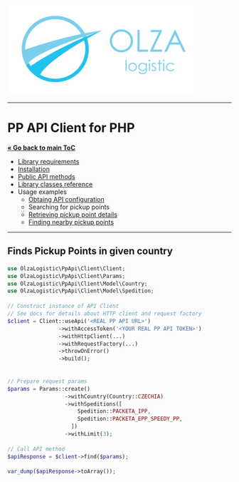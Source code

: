 ![Olza Logistic Logo](../olza-logo-small.png)

---

# PP API Client for PHP

**[« Go back to main ToC](../README.md)**

* [Library requirements](../requirements.md)
* [Installation](../installation.md)
* [Public API methods](../api.md)
* [Library classes reference](../classes.md)
* Usage examples
  * [Obtaing API configuration](config.md)
  * Searching for pickup points
  * [Retrieving pickup point details](detail.md)
  * [Finding nearby pickup points](nearby.md)

---

## Finds Pickup Points in given country

```php
use OlzaLogistic\PpApi\Client\Client;
use OlzaLogistic\PpApi\Client\Params;
use OlzaLogistic\PpApi\Client\Model\Country;
use OlzaLogistic\PpApi\Client\Model\Spedition;

// Construct instance of API Client
// See docs for details about HTTP client and request factory
$client = Client::useApi('<REAL PP API URL>')
                ->withAccessToken('<YOUR REAL PP API TOKEN>')
                ->withHttpClient(...)
                ->withRequestFactory(...)
                ->throwOnError()
                ->build();


// Prepare request params
$params = Params::create()
                  ->withCountry(Country::CZECHIA)
                  ->withSpeditions([
                      Spedition::PACKETA_IPP,
                      Spedition::PACKETA_EPP_SPEEDY_PP,
                    ])
                  ->withLimit(3);

// Call API method
$apiResponse = $client->find($params);

var_dump($apiResponse->toArray());
```
